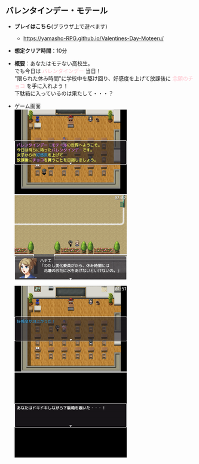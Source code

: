 ## **バレンタインデー・モテール**
- **プレイはこちら**(ブラウザ上で遊べます)
  - <https://yamasho-RPG.github.io/Valentines-Day-Moteeru/>
- **想定クリア時間**：10分
- **概要**：あなたはモテない高校生。<br>
  でも今日は <font color=Pink>バレンタインデー</font> 当日！<br>
  "限られた休み時間"に学校中を駆け回り、好感度を上げて放課後に  <font color=Pink>念願のチョコ</font> を手に入れよう！<br>
  下駄箱に入っているのは果たして・・・？

- ゲーム画面<br>
  <img src="imgs/img001.png" width=300>  <img src="imgs/img002.png" width=300><br>

  <img src="imgs/img003.png" width=300>  <img src="imgs/img004.png" width=300>
